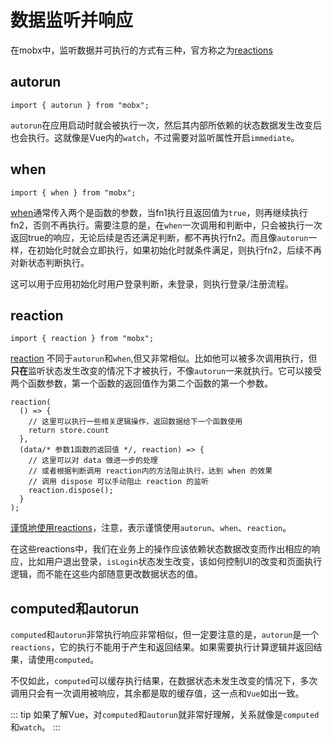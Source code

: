 # 数据监听并响应

在mobx中，监听数据并可执行的方式有三种，官方称之为[reactions](https://zh.mobx.js.org/reactions.html)

## autorun

```tsx
import { autorun } from "mobx";
```

`autorun`在应用启动时就会被执行一次，然后其内部所依赖的状态数据发生改变后也会执行。这就像是Vue内的`watch`，不过需要对监听属性开启`immediate`。

## when

```tsx
import { when } from "mobx";
```

[when](https://zh.mobx.js.org/reactions.html#when)通常传入两个是函数的参数，当fn1执行且返回值为`true`，则再继续执行fn2，否则不再执行。需要注意的是，在`when`一次调用和判断中，只会被执行一次返回true的响应，无论后续是否还满足判断，都不再执行fn2。而且像`autorun`一样，在初始化时就会立即执行，如果初始化时就条件满足，则执行fn2，后续不再对新状态判断执行。

这可以用于应用初始化时用户登录判断，未登录，则执行登录/注册流程。

## reaction

```tsx
import { reaction } from "mobx";
```

[reaction](https://cn.mobx.js.org/refguide/reaction.html) 不同于`autorun`和`when`,但又非常相似。比如他可以被多次调用执行，但**只在**监听状态发生改变的情况下才被执行，不像`autorun`一来就执行。它可以接受两个函数参数，第一个函数的返回值作为第二个函数的第一个参数。

```tsx
reaction(
  () => {
    // 这里可以执行一些相关逻辑操作，返回数据给下一个函数使用
    return store.count
  },
  (data/* 参数1函数的返回值 */, reaction) => {
    // 这里可以对 data 做进一步的处理
    // 或者根据判断调用 reaction内的方法阻止执行，达到 when 的效果
    // 调用 dispose 可以手动阻止 reaction 的监听
    reaction.dispose();
  }
);
```

[谨慎地使用reactions](https://zh.mobx.js.org/reactions.html#%E8%B0%A8%E6%85%8E%E5%9C%B0%E4%BD%BF%E7%94%A8-reactions%EF%BC%81)，注意，表示谨慎使用`autorun`、`when`、`reaction`。

在这些reactions中，我们在业务上的操作应该依赖状态数据改变而作出相应的响应，比如用户退出登录，`isLogin`状态发生改变，该如何控制UI的改变和页面执行逻辑，而不能在这些内部随意更改数据状态的值。

## computed和autorun

`computed`和`autorun`非常执行响应非常相似，但一定要注意的是，`autorun`是一个`reactions`，它的执行不能用于产生和返回结果。如果需要执行计算逻辑并返回结果，请使用`computed`。

不仅如此，`computed`可以缓存执行结果，在数据状态未发生改变的情况下，多次调用只会有一次调用被响应，其余都是取的缓存值，这一点和`Vue`如出一致。

::: tip
如果了解Vue，对`computed`和`autorun`就非常好理解，关系就像是`computed`和`watch`。
:::
